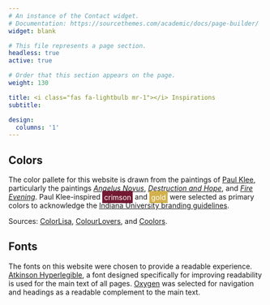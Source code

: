 ```yaml
---
# An instance of the Contact widget.
# Documentation: https://sourcethemes.com/academic/docs/page-builder/
widget: blank

# This file represents a page section.
headless: true
active: true

# Order that this section appears on the page.
weight: 130

title: <i class="fas fa-lightbulb mr-1"></i> Inspirations
subtitle:

design:
  columns: '1'
---
```


## Colors
The color pallete for this website is drawn from the paintings of [Paul Klee](https://en.wikipedia.org/wiki/Paul_Klee), particularly the paintings *[Angelus Novus](https://en.wikipedia.org/wiki/Angelus_Novus)*, *[Destruction and Hope](https://www.moma.org/collection/works/59763?locale=en)*, and *[Fire Evening](https://www.wikiart.org/en/paul-klee/fire-evening-1929)*. Paul Klee-inspired <span style="color:#ffffff; background-color: #741A33; padding: 0.25em;">crimson</span> and <span style="background-color: #D2B04C; color: #ffffff; padding: 0.25em;">gold</span> were selected as primary colors to acknowledge the [Indiana University branding guidelines](https://www.iu.edu/brand/index.html).

Sources: [ColorLisa](http://www.colorlisa.com/), [ColourLovers](https://www.colourlovers.com/palette/3206365/Paul_Klee), and [Coolors](https://coolors.co/ac7a44-dbc693-c3a775-5c3617-3a2a2d).

## Fonts
The fonts on this website were chosen to provide a readable experience. [Atkinson Hyperlegible](https://fonts.google.com/specimen/Atkinson+Hyperlegible?query=hyper), a font designed specifically for improving readability is used for the main text of all pages. [Oxygen](https://fonts.google.com/specimen/Oxygen?query=oxygen) was selected for navigation and headings as a readable complement to the main text.
